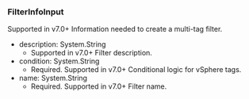 ### FilterInfoInput
Supported in v7.0+
  Information needed to create a multi-tag filter.

- description: System.String
  - Supported in v7.0+
      Filter description.
- condition: System.String
  - Required. Supported in v7.0+
      Conditional logic for vSphere tags.
- name: System.String
  - Required. Supported in v7.0+
      Filter name.
